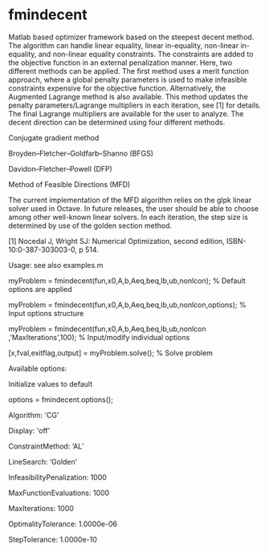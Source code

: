 # fmindecent

Matlab based optimizer framework based on the steepest decent method. The algorithm can handle linear equality, linear in-equality, non-linear in-equality, and non-linear equality constraints. The constraints are added to the objective function in an external penalization manner.  Here,  two different methods can be applied. The first method uses a merit function approach, where a global penalty parameters is used to make infeasible constraints expensive for the objective function. Alternatively, the Augmented Lagrange method is also available. This method updates the penalty parameters/Lagrange multipliers in each iteration, see [1] for details. The final Lagrange multipliers are available for the user to analyze. 
The decent direction can be determined using four different methods. 

Conjugate gradient method

Broyden–Fletcher–Goldfarb–Shanno (BFGS)

Davidon–Fletcher–Powell (DFP)

Method of Feasible Directions (MFD)

The current implementation of the MFD algorithm relies on the glpk linear solver used in Octave. In future releases, the user should be able to choose among other well-known linear solvers. 
In each iteration, the step size is determined by use of the golden section method.

[1]  Nocedal J, Wright SJ: Numerical Optimization, second edition, ISBN-10:0-387-303003-0, p 514.
 
Usage: see also examples.m 

myProblem = fmindecent(fun,x0,A,b,Aeq,beq,lb,ub,nonlcon); % Default options are applied

myProblem = fmindecent(fun,x0,A,b,Aeq,beq,lb,ub,nonlcon,options); % Input options structure

myProblem = fmindecent(fun,x0,A,b,Aeq,beq,lb,ub,nonlcon ,'MaxIterations',100); % Input/modify individual options

[x,fval,exitflag,output] = myProblem.solve(); % Solve problem

Available options:

Initialize values to default

options = fmindecent.options();

Algorithm: 'CG'

Display: 'off'

ConstraintMethod: ‘AL’

LineSearch: ‘Golden’

InfeasibilityPenalization: 1000

MaxFunctionEvaluations: 1000

MaxIterations: 1000

OptimalityTolerance: 1.0000e-06

StepTolerance: 1.0000e-10
